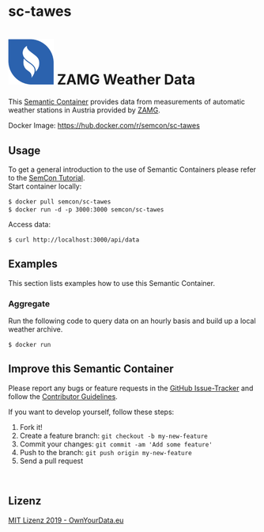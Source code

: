 # sc-tawes

# <img src="https://github.com/sem-con/sc-tawes/raw/master/app/assets/images/oyd_blue.png" width="92"> ZAMG Weather Data    
This [Semantic Container](https://www.ownyourdata.eu/semcon) provides data from measurements of automatic weather stations in Austria provided by [ZAMG](https://www.zamg.ac.at).    

Docker Image: https://hub.docker.com/r/semcon/sc-tawes
 

## Usage   
To get a general introduction to the use of Semantic Containers please refer to the [SemCon Tutorial](https://github.com/sem-con/Tutorials).    
Start container locally:    
```
$ docker pull semcon/sc-tawes
$ docker run -d -p 3000:3000 semcon/sc-tawes
```

Access data:    
```
$ curl http://localhost:3000/api/data
```

## Examples    
This section lists examples how to use this Semantic Container.

### Aggregate    
Run the following code to query data on an hourly basis and build up a local weather archive.    
```
$ docker run
```

## Improve this Semantic Container    

Please report any bugs or feature requests in the [GitHub Issue-Tracker](https://github.com/sem-con/sc-tawes/issues) and follow the [Contributor Guidelines](https://github.com/twbs/ratchet/blob/master/CONTRIBUTING.md).

If you want to develop yourself, follow these steps:

1. Fork it!
2. Create a feature branch: `git checkout -b my-new-feature`
3. Commit your changes: `git commit -am 'Add some feature'`
4. Push to the branch: `git push origin my-new-feature`
5. Send a pull request

&nbsp;    

## Lizenz

[MIT Lizenz 2019 - OwnYourData.eu](https://raw.githubusercontent.com/sem-con/sc-tawes/master/LICENSE)

